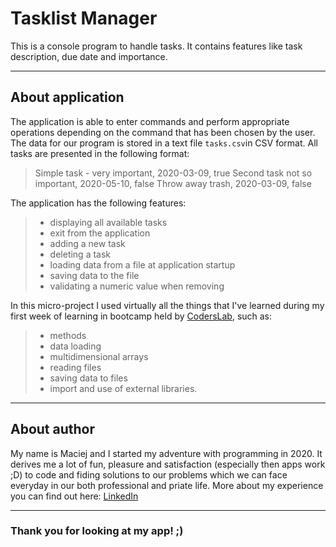 # Tasklist Manager

This is a console program to handle tasks. It contains features like task description, due date and importance.

---

## About application

The application is able to enter commands and perform appropriate operations depending on the command that has been chosen by the user. The data for our program is stored in a text file `tasks.csv`in CSV format.
All tasks are presented in the following format:
> Simple task - very important, 2020-03-09, true
> Second task not so important, 2020-05-10, false
> Throw away trash, 2020-03-09, false

The application has the following features:
> - displaying all available tasks
> - exit from the application
> - adding a new task
> - deleting a task
> - loading data from a file at application startup
> - saving data to the file
> - validating a numeric value when removing

In this micro-project I used virtually all the things that I've learned during my first week of learning in bootcamp held by [CodersLab](https://coderslab.pl/pl/), such as:
> - methods
> - data loading
> - multidimensional arrays
> - reading files
> - saving data to files
> - import and use of external libraries.

---

## About author

My name is Maciej and I started my adventure with programming in 2020. It derives me a lot of fun, pleasure and satisfaction (especially then apps work ;D) to code and fiding solutions to our problems which we can face everyday in our both professional and priate life.
More about my experience you can find out here: [LinkedIn](https://www.linkedin.com/in/maciejkuchciak/)

---

### Thank you for looking at my app! ;)
